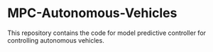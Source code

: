 # MPC-Autonomous-Vehicles
This repository contains the code for model predictive controller for controlling autonomous vehicles.
